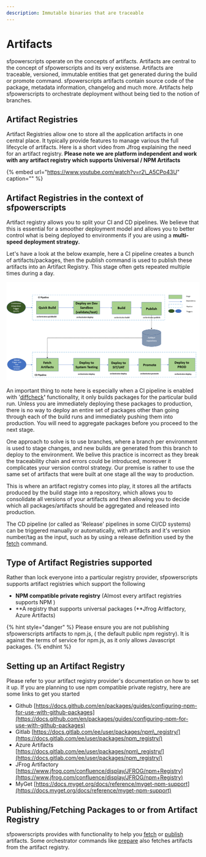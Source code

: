 ```yaml
---
description: Immutable binaries that are traceable
---
```


# Artifacts

sfpowerscripts operate on the concepts of artifacts. Artifacts are central to the concept of sfpowerscripts and its very existense. Artifacts are traceable, versioned, immutable entities that get generated during the build or promote command. sfpowerscripts artifacts contain source code of the package, metadata information, changelog and much more. Artifacts help sfpowerscripts to orchestrate deployment without being tied to the notion of branches.

## Artifact Registries

Artifact Registries allow one to store all the application artifacts in one central place. It typically provide features to manage various the full lifecycle of artifacts. Here is a short video from Jfrog explaining the need for an artifact registry. **Please note we are platform independent and work with any artifact registry which supports Universal / NPM Artifacts**

{% embed url="https://www.youtube.com/watch?v=r2\_A5CPo43U" caption="" %}

## Artifact Registries in the context of sfpowerscripts

Artifact registry allows you to split your CI and CD pipelines. We believe that this is essential for a smoother deployment model and allows you to better control what is being deployed to environments if you are using a **multi-speed deployment strategy.**

Let's have a look at the below example, here a CI pipeline creates a bunch of artifacts/packages, then the publish command is used to publish these artifacts into an Artifact Registry. This stage often gets repeated multiple times during a day.

![](../.gitbook/assets/image%20%2813%29%20%281%29%20%282%29%20%282%29%20%283%29%20%285%29%20%282%29%20%281%29%20%2832%29.png)

An important thing to note here is especially when a CI pipeline is enabled with '[diffcheck](../commands/build-and-quickbuild.md#how-does-build-and-quickbuild-know-what-to-build-when-using-diffcheck-flag)**'** functionality, it only builds packages for the particular build run. Unless you are immediately deploying these packages to production, there is no way to deploy an entire set of packages other than going through each of the build runs and immediately pushing them into production. You will need to aggregate packages before you proceed to the next stage.

One approach to solve is to use branches, where a branch per environment is used to stage changes, and new builds are generated from this branch to deploy to the environment. We belive this practice is incorrect as they break the traceability chain and errors could be introduced, moreover it complicates your version control strategy. Our premise is rather to use the same set of artifacts that were built at one stage all the way to production.

This is where an artifact registry comes into play, it stores all the artifacts produced by the build stage into a repository, which allows you to consolidate all versions of your artifacts and then allowing you to decide which all packages/artifacts should be aggregated and released into production.

The CD pipeline \(or called as 'Release' pipelines in some CI/CD systems\) can be triggered manually or automatically, with artifacts and it's version number/tag as the input, such as by using a release definition used by the [fetch](../commands/fetch.md) command.

## **Type of Artifact Registries supported**

Rather than lock everyone into a particular registry provider, sfpowerscripts supports artifact registries which support the following

* **NPM compatible private registry** \(Almost every artifact registries supports NPM \)
* **A registry that supports universal packages \(**Jfrog Aritfactory, Azure Artifacts\)

{% hint style="danger" %}
Please ensure you are not publishing sfpowerscripts artifacts to npm.js, \( the default public npm registry\). It is against the terms of service for npm.js, as it only allows Javascript packages.
{% endhint %}

## Setting up an Artifact Registry

Please refer to your artifact registry provider's documentation on how to set it up. If you are planning to use npm compatible private registry, here are some links to get you started

* Github [https://docs.github.com/en/packages/guides/configuring-npm-for-use-with-github-packages](https://docs.github.com/en/packages/guides/configuring-npm-for-use-with-github-packages)
* Gitlab [https://docs.gitlab.com/ee/user/packages/npm\_registry/](https://docs.gitlab.com/ee/user/packages/npm_registry/)
* Azure Artifacts [https://docs.gitlab.com/ee/user/packages/npm\_registry/](https://docs.gitlab.com/ee/user/packages/npm_registry/)
* JFrog Artifactory [https://www.jfrog.com/confluence/display/JFROG/npm+Registry](https://www.jfrog.com/confluence/display/JFROG/npm+Registry)
* MyGet [https://docs.myget.org/docs/reference/myget-npm-support](https://docs.myget.org/docs/reference/myget-npm-support)

## Publishing/Fetching Packages  to or from Artifact Registry

sfpowerscripts provides with functionality to help you [fetch](../commands/fetch.md) or [publish](../commands/publish.md) artifacts. Some orchestrator commands like [prepare](../commands/prepare.md) also fetches artifacts from the artifact registry.

